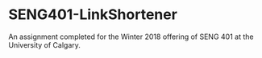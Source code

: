 # SENG401-LinkShortener
An assignment completed for the Winter 2018 offering of SENG 401 at the University of Calgary.
